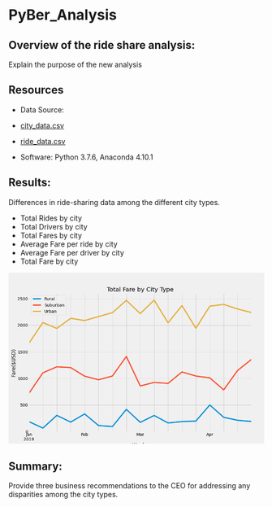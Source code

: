 # PyBer_Analysis

## Overview of the ride share analysis: 
Explain the purpose of the new analysis

## Resources
- Data Source: 
- [city_data.csv](https://github.com/nseddon/PyBer_Analysis/blob/main/Resources/city_data.csv)
- [ride_data.csv](https://github.com/nseddon/PyBer_Analysis/blob/main/Resources/ride_data.csv)

- Software: Python 3.7.6, Anaconda 4.10.1

## Results: 
Differences in ride-sharing data among the different city types.
- Total Rides by city
- Total Drivers by city
- Total Fares by city
- Average Fare per ride by city
- Average Fare per driver by city
- Total Fare by city

![PyBer_fare_summary.PNG](https://github.com/nseddon/PyBer_Analysis/blob/main/analysis/PyBer_fare_summary.png)

## Summary: 
Provide three business recommendations to the CEO for addressing any disparities among the city types.
